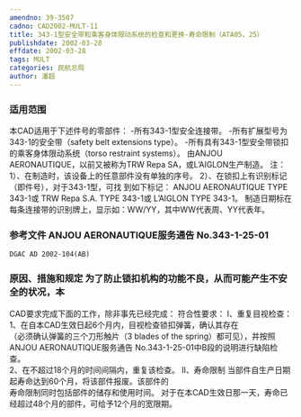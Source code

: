 ```yaml
---
amendno: 39-3587  
cadno: CAD2002-MULT-11  
title: 343-1型安全带和乘客身体限动系统的检查和更换-寿命限制（ATA05，25）  
publishdate: 2002-03-28  
effdate: 2002-03-28  
tags: MULT  
categories: 民航总局  
author: 潘超  
---
```

  
### 适用范围  
本CAD适用于下述件号的零部件： -所有343-1型安全连接带。 -所有扩展型号为343-1的安全带（safety belt extensions type）。 -所有具有343-1型安全带锁扣的乘客身体限动系统（torso
restraint systems）。 由ANJOU AERONAUTIQUE，以前又被称为TRW Repa SA，或L’AIGLON生产制造。     注：1）、在制造时，该设备上的任意部件没有单独的序号。
2）、在锁扣上有识别标记（即件号），对于343-1型，可找
到如下标记：              ANJOU AERONAUTIQUE TYPE 343-1或              TRW Repa S.A. TYPE 343-1或 L’AIGLON TYPE 343-1。
制造日期标在每条连接带的识别牌上，显示如：WW/YY，其中WW代表周、YY代表年。  
  
<!--more-->  
### 参考文件    ANJOU AERONAUTIQUE服务通告 No.343-1-25-01  
      
    DGAC AD 2002-104(AB)  
  
### 原因、措施和规定     为了防止锁扣机构的功能不良，从而可能产生不安全的状况，本  
CAD要求完成下面的工作，除非事先已经完成：     符合性要求： I、重复目视检查：     1、在自本CAD生效日起6个月内，目视检查锁扣弹簧，确认其存在  
（必须确认弹簧的三个刀形触片（3 blades of the spring）都可见），并按照ANJOU AERONAUTIQUE服务通告 No.343-1-25-01中B段的说明进行缺陷检查。  
2、在不超过18个月的时间间隔内，重复该检查。     II、寿命限制     当部件自生产日期起寿命达到60个月，将该部件报废。该部件的  
寿命限制同时包括部件的储存和使用时间。     对于在本CAD生效日那一天，寿命已经超过48个月的部件，可给予12个月的宽限期。  

